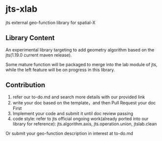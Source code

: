 # jts-xlab

jts external geo-function library for spatial-X

## Library Content

An experimental library targeting to add geometry algorithm based on the jts(1.19.0 current maven release).

Some mature function will be packaged to merge into the lab module of jts, while the left feature will be on progress in this library.



## Contribution

1. refer our to-do.md and search more details with our provided link
2. write your doc based on the template，and then Pull Request your doc First
3. Implement your code and submit it until doc review passing
4. code style: refer to jts official ongoing work(already ported into our library for reference): jts.algorithm.axis, jts.operation.union, jtslab.clean 

Or submit your geo-function description in interest at to-do.md